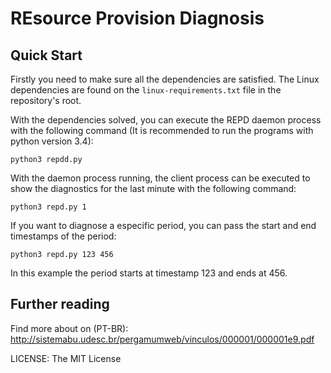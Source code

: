 # REsource Provision Diagnosis

## Quick Start

Firstly you need to make sure all the dependencies are satisfied. The Linux dependencies are found on the `linux-requirements.txt` file in the repository's root.

With the dependencies solved, you can execute the REPD daemon process with the following command (It is recommended to run the programs with python version 3.4):
```
python3 repdd.py
```

With the daemon process running, the client process can be executed to show the diagnostics for the last minute with the following command:
```
python3 repd.py 1
```

If you want to diagnose a especific period, you can pass the start and end timestamps of the period:
```
python3 repd.py 123 456
```
In this example the period starts at timestamp 123 and ends at 456.

## Further reading

Find more about on (PT-BR): http://sistemabu.udesc.br/pergamumweb/vinculos/000001/000001e9.pdf


LICENSE: The MIT License
